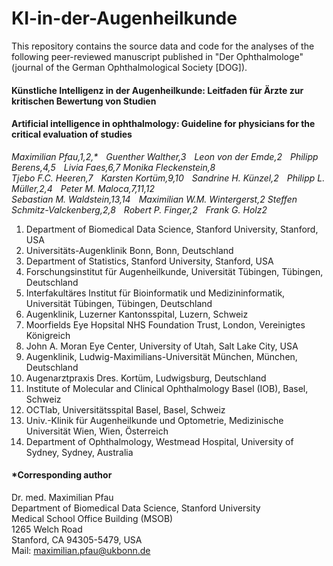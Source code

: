 # KI-in-der-Augenheilkunde

This repository contains the source data and code for the analyses of the following peer-reviewed manuscript published in "Der Ophthalmologe" (journal of the German Ophthalmological Society [DOG]).

#### Künstliche Intelligenz in der Augenheilkunde: Leitfaden für Ärzte zur kritischen Bewertung von Studien
#### Artificial intelligence in ophthalmology: Guideline for physicians for the critical evaluation of studies

_Maximilian Pfau,1,2,*  Guenther Walther,3  Leon von der Emde,2  Philipp Berens,4,5  Livia Faes,6,7  Monika Fleckenstein,8  
Tjebo F.C. Heeren,7  Karsten Kortüm,9,10  Sandrine H. Künzel,2  Philipp L. Müller,2,4  Peter M. Maloca,7,11,12  
Sebastian M. Waldstein,13,14  Maximilian W.M. Wintergerst,2 Steffen Schmitz-Valckenberg,2,8  Robert P. Finger,2  Frank G. Holz2_

1.	Department of Biomedical Data Science, Stanford University, Stanford, USA
2.	Universitäts-Augenklinik Bonn, Bonn, Deutschland
3.	Department of Statistics, Stanford University, Stanford, USA
4.	Forschungsinstitut für Augenheilkunde, Universität Tübingen, Tübingen, Deutschland
5.	Interfakultäres Institut für Bioinformatik und Medizininformatik, Universität Tübingen, Tübingen, Deutschland
6.	Augenklinik, Luzerner Kantonsspital, Luzern, Schweiz
7.	Moorfields Eye Hopsital NHS Foundation Trust, London, Vereinigtes Königreich
8.	John A. Moran Eye Center, University of Utah, Salt Lake City, USA
9.	Augenklinik, Ludwig-Maximilians-Universität München, München, Deutschland
10.	Augenarztpraxis Dres. Kortüm, Ludwigsburg, Deutschland
11.	Institute of Molecular and Clinical Ophthalmology Basel (IOB), Basel, Schweiz
12.	OCTlab, Universitätsspital Basel, Basel, Schweiz
13.	Univ.-Klinik für Augenheilkunde und Optometrie, Medizinische Universität Wien, Wien, Österreich
14.	Department of Ophthalmology, Westmead Hospital, University of Sydney, Sydney, Australia


#### *Corresponding author  
Dr. med. Maximilian Pfau  
Department of Biomedical Data Science, Stanford University  
Medical School Office Building (MSOB)  
1265 Welch Road  
Stanford, CA 94305-5479, USA  
Mail: maximilian.pfau@ukbonn.de
